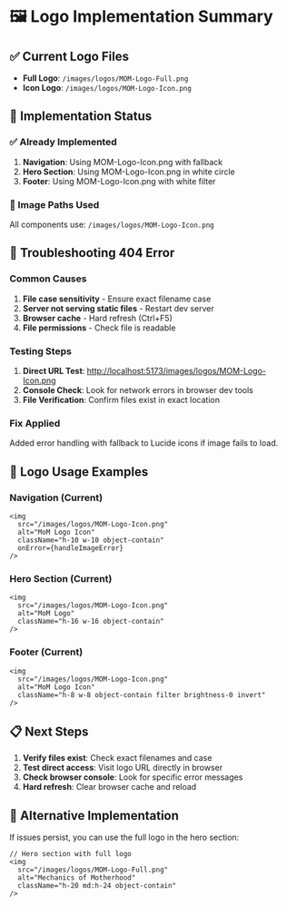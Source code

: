 # 🖼️ Logo Implementation Summary

## ✅ Current Logo Files

- **Full Logo**: `/images/logos/MOM-Logo-Full.png`
- **Icon Logo**: `/images/logos/MOM-Logo-Icon.png`

## 🔧 Implementation Status

### ✅ Already Implemented

1. **Navigation**: Using MOM-Logo-Icon.png with fallback
2. **Hero Section**: Using MOM-Logo-Icon.png in white circle
3. **Footer**: Using MOM-Logo-Icon.png with white filter

### 🎯 Image Paths Used

All components use: `/images/logos/MOM-Logo-Icon.png`

## 🚨 Troubleshooting 404 Error

### Common Causes

1. **File case sensitivity** - Ensure exact filename case
2. **Server not serving static files** - Restart dev server
3. **Browser cache** - Hard refresh (Ctrl+F5)
4. **File permissions** - Check file is readable

### Testing Steps

1. **Direct URL Test**: <http://localhost:5173/images/logos/MOM-Logo-Icon.png>
2. **Console Check**: Look for network errors in browser dev tools
3. **File Verification**: Confirm files exist in exact location

### Fix Applied

Added error handling with fallback to Lucide icons if image fails to load.

## 🎨 Logo Usage Examples

### Navigation (Current)

```tsx
<img 
  src="/images/logos/MOM-Logo-Icon.png"
  alt="MoM Logo Icon"
  className="h-10 w-10 object-contain"
  onError={handleImageError}
/>
```

### Hero Section (Current)

```tsx
<img 
  src="/images/logos/MOM-Logo-Icon.png"
  alt="MoM Logo"
  className="h-16 w-16 object-contain"
/>
```

### Footer (Current)

```tsx
<img 
  src="/images/logos/MOM-Logo-Icon.png"
  alt="MoM Logo Icon"
  className="h-8 w-8 object-contain filter brightness-0 invert"
/>
```

## 📋 Next Steps

1. **Verify files exist**: Check exact filenames and case
2. **Test direct access**: Visit logo URL directly in browser
3. **Check browser console**: Look for specific error messages
4. **Hard refresh**: Clear browser cache and reload

## 🔄 Alternative Implementation

If issues persist, you can use the full logo in the hero section:

```tsx
// Hero section with full logo
<img 
  src="/images/logos/MOM-Logo-Full.png"
  alt="Mechanics of Motherhood"
  className="h-20 md:h-24 object-contain"
/>
```
